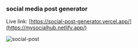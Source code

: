 ### social media post generator



Live link: [https://social-post-generator.vercel.app/](https://mysocialhub.netlify.app/)




![social-post](https://github.com/Zameer-fatima/Social-post-generator/assets/89373003/14c40ac7-92df-4041-9b3a-fb31dab627a0)
